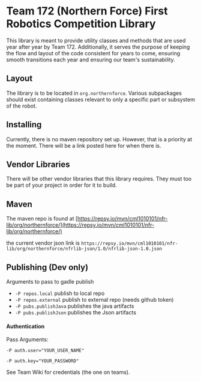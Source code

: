 # Team 172 (Northern Force) First Robotics Competition Library

This library is meant to provide utility classes and methods that are used year after year by Team 172. Additionally, it serves the purpose of keeping the flow and layout of the code consistent for years to come, ensuring smooth transitions each year and ensuring our team's sustainability.

## Layout

The library is to be located in `org.northernforce`. Various subpackages should exist containing classes relevant to only a specific part or subsystem of the robot.

## Installing

Currently, there is no maven repository set up. However, that is a priority at the moment. There will be a link posted here for when there is.

## Vendor Libraries

There will be other vendor libraries that this library requires. They must too be part of your project in order for it to build.

## Maven

The maven repo is found at [https://repsy.io/mvn/cml1010101/nfr-lib/org/northernforce/](https://repsy.io/mvn/cml1010101/nfr-lib/org/northernforce/)

the current vendor json link is `https://repsy.io/mvn/cml1010101/nfr-lib/org/northernforce/nfrlib-json/1.0/nfrlib-json-1.0.json` 


## Publishing (Dev only)

Arguments to pass to gadle publish
* `-P repos.local` publish to local repo
* `-P repos.external` publish to external repo (needs github token)
* `-P pubs.publishJava` publishes the java artifacts
* `-P pubs.publishJson` publishes the Json artifacts

#### Authentication

Pass Arguments:

`-P auth.user="YOUR_USER_NAME"` 

`-P auth.key="YOUR_PASSWORD"`

See Team Wiki for credentials (the one on teams).
